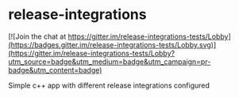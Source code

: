 # release-integrations

[![Join the chat at https://gitter.im/release-integrations-tests/Lobby](https://badges.gitter.im/release-integrations-tests/Lobby.svg)](https://gitter.im/release-integrations-tests/Lobby?utm_source=badge&utm_medium=badge&utm_campaign=pr-badge&utm_content=badge)

Simple c++ app with different release integrations configured
